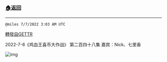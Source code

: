 ###  [:house:返回](README.md)
---


`@miles 7/7/2022 3:03 AM UTC`

[轉發自GETTR](https://gettr.com/post/p1hcqvw147e)

2022-7-6《鸡血王喜币大作战》 第二百四十八集 嘉宾：Nick、七里香

![img](https://media.gettr.com/group43/origin/2022/07/07/03/9e87221d-40c1-fe4e-81b7-c0836316271e/9548d67018b19975dcafea4c4484666a.png)
